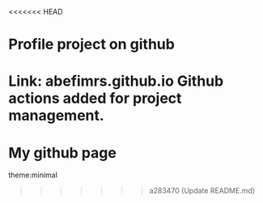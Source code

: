 <<<<<<< HEAD
# Profile project on github
Link: abefimrs.github.io
Github actions added for project management.
=======
# My github page
theme:minimal
>>>>>>> a283470 (Update README.md)
